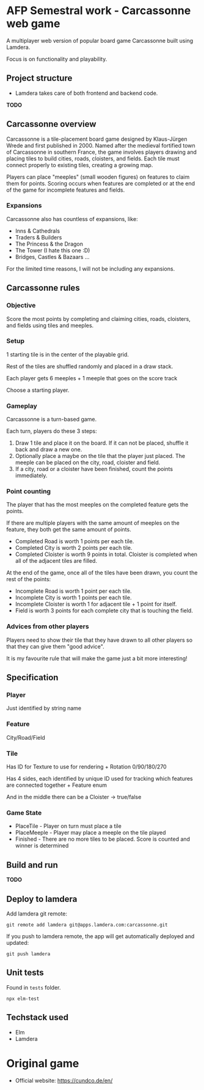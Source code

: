 # AFP Semestral work - Carcassonne web game

A multiplayer web version of popular board game Carcassonne built using Lamdera.

Focus is on functionality and playability.

## Project structure

- Lamdera takes care of both frontend and backend code.

**TODO**

## Carcassonne overview

Carcassonne is a tile-placement board game designed by Klaus-Jürgen Wrede and first published in 2000. Named after the medieval fortified town of Carcassonne in southern France, the game involves players drawing and placing tiles to build cities, roads, cloisters, and fields. Each tile must connect properly to existing tiles, creating a growing map.

Players can place "meeples" (small wooden figures) on features to claim them for points. Scoring occurs when features are completed or at the end of the game for incomplete features and fields.

### Expansions

Carcassonne also has countless of expansions, like:

- Inns & Cathedrals
- Traders & Builders
- The Princess & the Dragon
- The Tower (I hate this one :D)
- Bridges, Castles & Bazaars
...

For the limited time reasons, I will not be including any expansions.

## Carcassonne rules

### Objective

Score the most points by completing and claiming cities, roads, cloisters, and fields using tiles and meeples.

### Setup

1 starting tile is in the center of the playable grid.

Rest of the tiles are shuffled randomly and placed in a draw stack.

Each player gets 6 meeples + 1 meeple that goes on the score track

Choose a starting player.

### Gameplay

Carcassonne is a turn-based game. 

Each turn, players do these 3 steps:

1) Draw 1 tile and place it on the board. If it can not be placed, shuffle it back and draw a new one.
2) Optionally place a maybe on the tile that the player just placed. The meeple can be placed on the city, road, cloister and field.
3) If a city, road or a cloister have been finished, count the points immediately.

### Point counting

The player that has the most meeples on the completed feature gets the points.

If there are multiple players with the same amount of meeples on the feature, they both get the same amount of points.

- Completed Road is worth 1 points per each tile.
- Completed City is worth 2 points per each tile.
- Completed Cloister is worth 9 points in total. Cloister is completed when all of the adjacent tiles are filled.

At the end of the game, once all of the tiles have been drawn, you count the rest of the points:

- Incomplete Road is worth 1 point per each tile.
- Incomplete City is worth 1 points per each tile.
- Incomplete Cloister is worth 1 for adjacent tile + 1 point for itself.
- Field is worth 3 points for each complete city that is touching the field.

### Advices from other players

Players need to show their tile that they have drawn to all other players so that they can give them "good advice".

It is my favourite rule that will make the game just a bit more interesting!

## Specification

### Player

Just identified by string name

### Feature

City/Road/Field

### Tile

Has ID for Texture to use for rendering + Rotation 0/90/180/270

Has 4 sides, each identified by unique ID used for tracking which features are connected together + Feature enum

And in the middle there can be a Cloister -> true/false

### Game State

- PlaceTile - Player on turn must place a tile
- PlaceMeeple - Player may place a meeple on the tile played
- Finished - There are no more tiles to be placed. Score is counted and winner is determined

## Build and run

**TODO**

## Deploy to lamdera

Add lamdera git remote:

```
git remote add lamdera git@apps.lamdera.com:carcassonne.git
```

If you push to lamdera remote, the app will get automatically deployed and updated:

```
git push lamdera
```

## Unit tests

Found in `tests` folder.

```
npx elm-test
```

## Techstack used

- Elm
- Lamdera

# Original game 

- Official website: https://cundco.de/en/